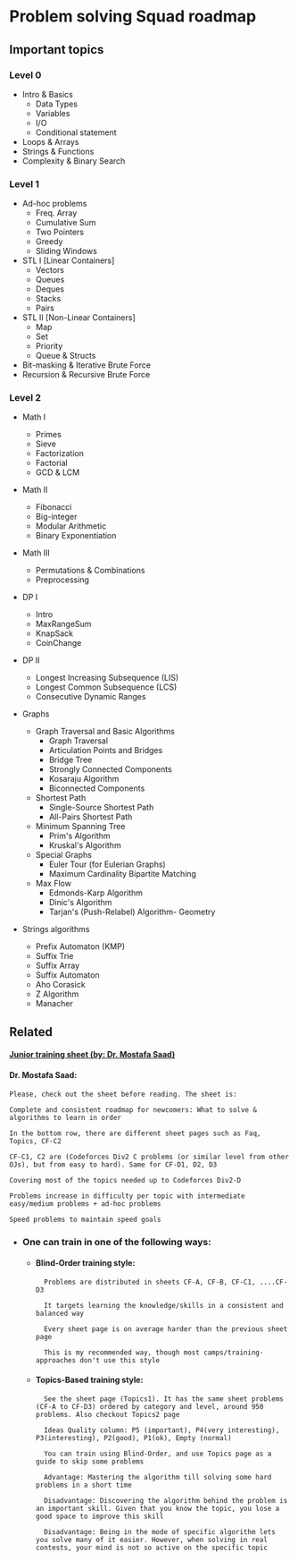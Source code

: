 
# Problem solving Squad roadmap



## Important topics

### Level 0
- Intro & Basics 
    - Data Types
    - Variables
    - I/O
    - Conditional statement
- Loops & Arrays 
- Strings & Functions 
- Complexity & Binary Search

### Level 1
- Ad-hoc problems 
  - Freq. Array
  - Cumulative Sum
  - Two Pointers
  - Greedy
  - Sliding Windows
- STL I [Linear Containers]
  - Vectors
  - Queues
  - Deques
  - Stacks
  - Pairs
- STL II [Non-Linear Containers] 
  - Map 
  - Set 
  - Priority 
  - Queue & Structs
- Bit-masking & Iterative Brute Force
- Recursion & Recursive Brute Force

### Level 2
- Math I 
    - Primes
    - Sieve
    - Factorization
    - Factorial
    - GCD & LCM
- Math II 
    - Fibonacci
    - Big-integer
    - Modular Arithmetic
    - Binary Exponentiation
- Math III 
    - Permutations & Combinations
    - Preprocessing
- DP I 
    - Intro
    - MaxRangeSum
    - KnapSack
    - CoinChange
- DP II 
    - Longest Increasing Subsequence (LIS)
    - Longest Common Subsequence (LCS)
    - Consecutive Dynamic Ranges
    
- Graphs  
    - Graph Traversal and Basic Algorithms
        + Graph Traversal
        + Articulation Points and Bridges
        + Bridge Tree
        + Strongly Connected Components
        + Kosaraju Algorithm
        + Biconnected Components
    - Shortest Path
        + Single-Source Shortest Path
        + All-Pairs Shortest Path
    - Minimum Spanning Tree
        + Prim's Algorithm
        + Kruskal's Algorithm
    - Special Graphs
        + Euler Tour (for Eulerian Graphs)
        + Maximum Cardinality Bipartite Matching
    - Max Flow
        + Edmonds-Karp Algorithm
        + Dinic's Algorithm
        + Tarjan's (Push-Relabel) Algorithm- Geometry 
- Strings algorithms 
    - Prefix Automaton (KMP)
    - Suffix Trie
    - Suffix Array
    - Suffix Automaton
    - Aho Corasick
    - Z Algorithm
    - Manacher

## Related


#### [Junior training sheet (by: Dr. Mostafa Saad)](https://docs.google.com/spreadsheets/d/1iJZWP2nS_OB3kCTjq8L6TrJJ4o-5lhxDOyTaocSYc-k/edit#gid=84654839)

#### Dr. Mostafa Saad:

    Please, check out the sheet before reading. The sheet is:

    Complete and consistent roadmap for newcomers: What to solve & algorithms to learn in order

    In the bottom row, there are different sheet pages such as Faq, Topics, CF-C2

    CF-C1, C2 are (Codeforces Div2 C problems (or similar level from other OJs), but from easy to hard). Same for CF-D1, D2, D3

    Covering most of the topics needed up to Codeforces Div2-D

    Problems increase in difficulty per topic with intermediate easy/medium problems + ad-hoc problems

    Speed problems to maintain speed goals


+ ### One can train in one of the following ways:

    - #### Blind-Order training style:

            Problems are distributed in sheets CF-A, CF-B, CF-C1, ....CF-D3

            It targets learning the knowledge/skills in a consistent and balanced way

            Every sheet page is on average harder than the previous sheet page

            This is my recommended way, though most camps/training-approaches don't use this style

    + #### Topics-Based training style:

            See the sheet page (Topics1). It has the same sheet problems (CF-A to CF-D3) ordered by category and level, around 950 problems. Also checkout Topics2 page

            Ideas Quality column: P5 (important), P4(very interesting), P3(interesting), P2(good), P1(ok), Empty (normal)

            You can train using Blind-Order, and use Topics page as a guide to skip some problems

            Advantage: Mastering the algorithm till solving some hard problems in a short time

            Disadvantage: Discovering the algorithm behind the problem is an important skill. Given that you know the topic, you lose a good space to improve this skill

            Disadvantage: Being in the mode of specific algorithm lets you solve many of it easier. However, when solving in real contests, your mind is not so active on the specific topic

